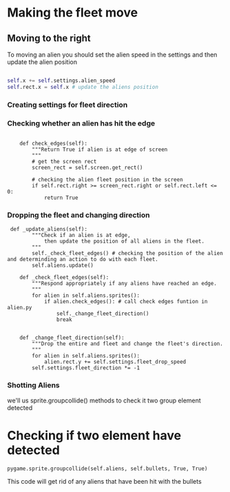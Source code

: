 # Making the fleet move

## Moving to the right
To moving an alien you should set the alien speed in the settings and then update the alien position 

``` Python

self.x += self.settings.alien_speed
self.rect.x = self.x # update the aliens position

```

### Creating settings for fleet direction
### Checking whether an alien has hit the edge
```

    def check_edges(self):
        """Return True if alien is at edge of screen
        """
        # get the screen rect 
        screen_rect = self.screen.get_rect()

        # checking the alien fleet position in the screen
        if self.rect.right >= screen_rect.right or self.rect.left <= 0:
            return True

```
### Dropping the fleet and changing direction

```
 def _update_aliens(self):
        """Check if an alien is at edge, 
            then update the position of all aliens in the fleet.
        """
        self._check_fleet_edges() # checking the position of the alien and determinding an action to do with each fleet.
        self.aliens.update()

    def _check_fleet_edges(self):
        """Respond appropriately if any aliens have reached an edge.
        """
        for alien in self.aliens.sprites():
            if alien.check_edges(): # call check edges funtion in alien.py 
                self._change_fleet_direction()
                break


    def _change_fleet_direction(self):
        """Drop the entire and fleet and change the fleet's direction.
        """
        for alien in self.aliens.sprites():
            alien.rect.y += self.settings.fleet_drop_speed
        self.settings.fleet_direction *= -1

```


### Shotting Aliens

we'll us sprite.groupcollide() methods to check it two group element detected

# Checking if two element have detected

``` pygame.sprite.groupcollide(self.aliens, self.bullets, True, True) ```

This code will get rid of any aliens that have been hit with the bullets